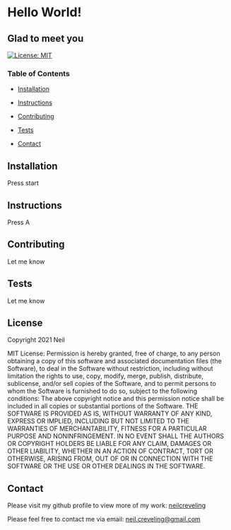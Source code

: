 # Hello World!


## Glad to meet you


[![License: MIT](https://img.shields.io/badge/License-MIT-yellow.svg)](https://opensource.org/licenses/MIT)


### Table of Contents


* [Installation](##-installation)


* [Instructions](##-instructions)


* [Contributing](##-contributing)


* [Tests](##-tests)


* [Contact](##-contact)




## Installation


Press start


## Instructions


Press A


## Contributing


Let me know


## Tests


Let me know


## License


Copyright 2021 Neil


MIT License: Permission is hereby granted, free of charge, to any person obtaining a copy of this software and associated documentation files (the Software), to deal in the Software without restriction, including without limitation the rights to use, copy, modify, merge, publish, distribute, sublicense, and/or sell copies of the Software, and to permit persons to whom the Software is furnished to do so, subject to the following conditions:
 The above copyright notice and this permission notice shall be included in all copies or substantial portions of the Software.
 THE SOFTWARE IS PROVIDED AS IS, WITHOUT WARRANTY OF ANY KIND, EXPRESS OR IMPLIED, INCLUDING BUT NOT LIMITED TO THE WARRANTIES OF MERCHANTABILITY, FITNESS FOR A PARTICULAR PURPOSE AND NONINFRINGEMENT. IN NO EVENT SHALL THE AUTHORS OR COPYRIGHT HOLDERS BE LIABLE FOR ANY CLAIM, DAMAGES OR OTHER LIABILITY, WHETHER IN AN ACTION OF CONTRACT, TORT OR OTHERWISE, ARISING FROM, OUT OF OR IN CONNECTION WITH THE SOFTWARE OR THE USE OR OTHER DEALINGS IN THE SOFTWARE.


## Contact


Please visit my github profile to view more of my work: [neilcreveling](github.com/neilcreveling)


Please feel free to contact me via email: neil.creveling@gmail.com